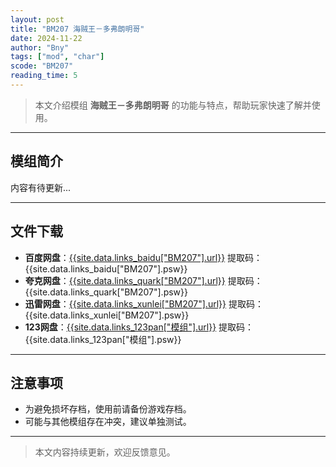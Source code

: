 ```yaml
---
layout: post
title: "BM207 海贼王－多弗朗明哥"
date: 2024-11-22
author: "Bny"
tags: ["mod", "char"]
scode: "BM207"
reading_time: 5
---
```


> 本文介绍模组 **海贼王－多弗朗明哥** 的功能与特点，帮助玩家快速了解并使用。

---

## 模组简介

内容有待更新...

---

## 文件下载
- **百度网盘**：[{{site.data.links_baidu["BM207"].url}}]({{site.data.links_baidu["BM207"].url}}) 提取码：{{site.data.links_baidu["BM207"].psw}}
- **夸克网盘**：[{{site.data.links_quark["BM207"].url}}]({{site.data.links_quark["BM207"].url}}) 提取码：{{site.data.links_quark["BM207"].psw}}
- **迅雷网盘**：[{{site.data.links_xunlei["BM207"].url}}]({{site.data.links_xunlei["BM207"].url}}) 提取码：{{site.data.links_xunlei["BM207"].psw}}
- **123网盘**：[{{site.data.links_123pan["模组"].url}}]({{site.data.links_123pan["模组"].url}}) 提取码：{{site.data.links_123pan["模组"].psw}}

---

## 注意事项
- 为避免损坏存档，使用前请备份游戏存档。
- 可能与其他模组存在冲突，建议单独测试。

---

> 本文内容持续更新，欢迎反馈意见。

